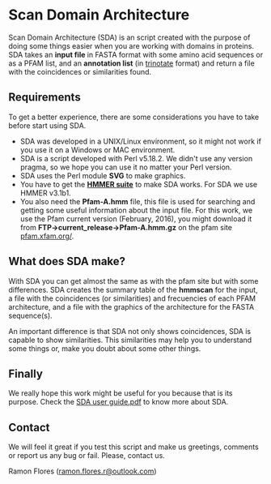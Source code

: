 # Scan Domain Architecture

Scan Domain Architecture (SDA) is an script created with the purpose of doing some things easier when you are working with domains in proteins. SDA takes an **input file** in FASTA format with some amino acid sequences or as a PFAM list, and an **annotation list** (in [trinotate][1] format) and return a file with the coincidences or similarities found.


## Requirements
To get a better experience, there are some considerations you have to take before start using SDA.

* SDA was developed in a UNIX/Linux environment, so it might not work if you use it on a Windows or MAC environment.
* SDA is a script developed with Perl v5.18.2. We didn't use any version pragma, so we hope you can use it no matter your Perl  version.
* SDA uses the Perl module **SVG** to make graphics.
* You have to get the [**HMMER suite**][2] to make SDA works. For SDA we use HMMER v3.1b1.
* You also need the **Pfam-A.hmm** file, this file is used for searching and getting some useful information about the input file. For this work, we use the Pfam current version (February, 2016), you might download it from **FTP->current_release->Pfam-A.hmm.gz** on the pfam site [pfam.xfam.org/][3].


## What does SDA make?
With SDA you can get almost the same as with the pfam site but with some differences. SDA creates the summary table of the **hmmscan** for the input, a file with the coincidences (or similarities) and frecuencies of each PFAM architecture, and a file with the graphics of the architecture for the FASTA sequence(s).

An important difference is that SDA not only shows coincidences, SDA is capable to show similarities. This similarities may help you to understand some things or, make you doubt about some other things.


## Finally
We really hope this work might be useful for you because that is its purpose. Check the [SDA user guide.pdf](https://github.com/ramonflores/SDA/blob/master/SDA.user.guide.pdf) to know more about SDA.


## Contact
We will feel it great if you test this script and make us greetings, comments or report us any bug or fail. Please, contact us.

Ramon Flores (ramon.flores.r@outlook.com)

[1]: http://trinotate.github.io/
[2]: http://hmmer.org/
[3]: http://pfam.xfam.org/

